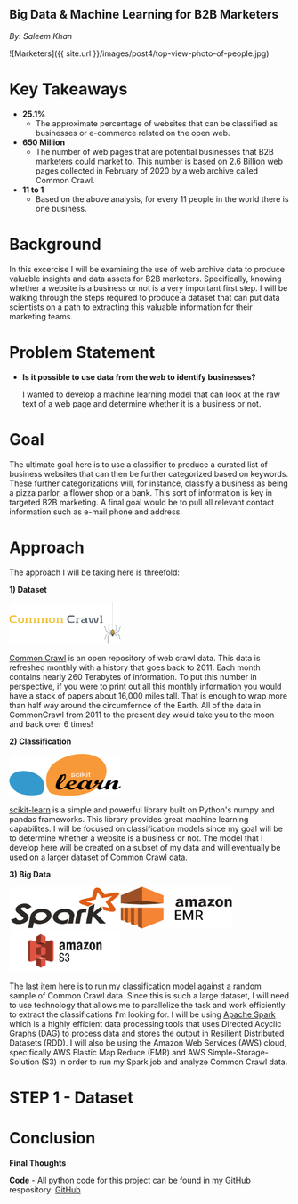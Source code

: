 ## Big Data & Machine Learning for B2B Marketers

*By: Saleem Khan* 

![Marketers]({{ site.url }}/images/post4/top-view-photo-of-people.jpg)

# Key Takeaways
  - **25.1%**  
    - The approximate percentage of websites that can be classified as businesses or e-commerce related on the open web.
  - **650 Million** 
    - The number of web pages that are potential businesses that B2B marketers could market to. This number is based on 2.6 Billion web pages collected in February of 2020 by a web archive called Common Crawl.
  - **11 to 1** 
    - Based on the above analysis, for every 11 people in the world there is one business.

# Background
In this excercise I will be examining the use of web archive data to produce valuable insights and data assets for B2B marketers. Specifically, knowing whether a website is a business or not is a very important first step. I will be walking through the steps required to produce a dataset that can put data scientists on a path to extracting this valuable information for their marketing teams. 

# Problem Statement
  - **Is it possible to use data from the web to identify businesses?**
  
    I wanted to develop a machine learning model that can look at the raw text of a web page and determine whether it is a business or not. 
   
# Goal
The ultimate goal here is to use a classifier to produce a curated list of business websites that can then be further categorized based on keywords. These further categorizations will, for instance, classify a business as being a pizza parlor, a flower shop or a bank. This sort of information is key in targeted B2B marketing. A final goal would be to pull all relevant contact information such as e-mail  phone and address.

# Approach
The approach I will be taking here is threefold:

**1) Dataset** 

  <img src="../images/post4/common-crawl.png" alt="Common Crawl" title="Common Crawl" width="200" height="75" />

  [Common Crawl](http://www.commoncrawl.org) is an open repository of web crawl data. This data is refreshed monthly with a history that goes back to 2011. Each month contains nearly 260 Terabytes of information. To put this number in perspective, if you were to print out all this monthly information you would have a stack of papers about 16,000 miles tall. That is enough to wrap more than half way around the circumfernce of the Earth. All of the data in CommonCrawl from 2011 to the present day would take you to the moon and back over 6 times!

**2) Classification**

  <img src="../images/post4/scikit_learn.png" alt="scikit" title="scikit" width="200" height="75" />

  [scikit-learn](https://scikit-learn.org/) is a simple and powerful library built on Python's numpy and pandas frameworks. This library provides great machine learning capabilites. I will be focused on classification models since my goal will be to determine whether a website is a business or not. The model that I develop here will be created on a subset of my data and will eventually be used on a larger dataset of Common Crawl data.

**3) Big Data**

  <img src="../images/post4/spark-logo.png" alt="Spark" title="Spark" width="200" height="75" /><img src="../images/post4/amazon-emr.png" alt="EMR" title="EMR" width="200" height="75" /><img src="../images/post4/amazon-s3.png" alt="S3" title="S3" width="200" height="75" />

  The last item here is to run my classification model against a random sample of Common Crawl data. Since this is such a large dataset, I will need to use technology that allows me to parallelize the task and work efficiently to extract the classifications I'm looking for. I will be using [Apache Spark](https://spark.apache.org/) which is a highly efficient data processing tools that uses Directed Acyclic Graphs (DAG) to process data and stores the output in Resilient Distributed Datasets (RDD). I will also be using the Amazon Web Services (AWS) cloud, specifically AWS Elastic Map Reduce (EMR) and AWS Simple-Storage-Solution (S3) in order to run my Spark job and analyze Common Crawl data.

# STEP 1 - Dataset

# Conclusion

**Final Thoughts**

**Code** - All python code for this project can be found in my GitHub respository: [GitHub](https://github.com/skhan-tech/BusinessClassifier)

